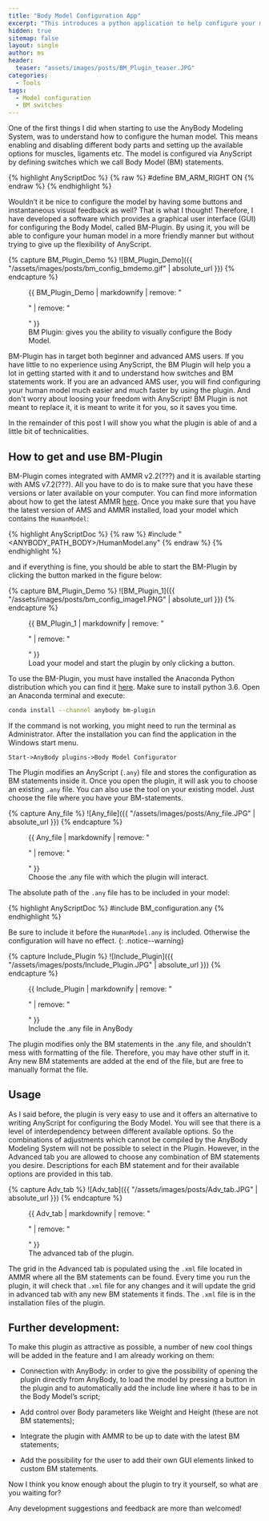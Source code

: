 ```yaml
---
title: "Body Model Configuration App"
excerpt: "This introduces a python application to help configure your model."
hidden: true
sitemap: false
layout: single
author: ms
header:
  teaser: "assets/images/posts/BM_Plugin_teaser.JPG"
categories:
  - Tools
tags:
  - Model configuration
  - BM switches
---
```



One of the first things I did when starting to use the AnyBody Modeling
System, was to understand how to configure the human model. This means enabling and disabling different body parts and setting up the available options for muscles, ligaments
etc. The model is configured via AnyScript by defining switches
which we call Body Model (BM) statements.

{% highlight AnyScriptDoc %}
{% raw %}
#define BM_ARM_RIGHT ON
{% endraw %}
{% endhighlight %}

Wouldn’t it be nice to configure the model by having some buttons and
instantaneous visual feedback as well? That is what I thought! Therefore, I have
developed a software which provides a graphical user interface (GUI) for configuring the
Body Model, called BM-Plugin. By using it, you will be able to configure your human model in a more friendly manner but without trying to give up the
flexibility of AnyScript. 

{% capture BM_Plugin_Demo %}
![BM_Plugin_Demo]({{ "/assets/images/posts/bm_config_bmdemo.gif" | absolute_url }})
{% endcapture %}

<figure>
  {{ BM_Plugin_Demo | markdownify | remove: "<p>" | remove: "</p>" }}
  <figcaption>BM Plugin: gives you the ability to visually configure the Body Model.</figcaption>
</figure>

BM-Plugin has in target both beginner and advanced AMS users. If you have little to no experience using
AnyScript, the BM Plugin will help you a lot in getting started with it and to understand how switches and BM statements work. 
If you are an advanced AMS user, you will find configuring your human model much easier and much faster by using the plugin. And don't worry
about loosing your freedom with AnyScript! BM Plugin is not meant to replace it, it is meant to write it for you, so it saves you time.

In the remainder of this post I will show you what the plugin is able of and a little bit of technicalities.

## How to get and use BM-Plugin

BM-Plugin comes integrated with AMMR v2.2(???) and it is available starting with AMS v7.2(???). All you have to do is to make sure that
you have these versions or later available on your computer. You can find more information about how to get the latest AMMR 
[here](https://anyscript.org/editors/anyscript-in-vscode/). Once you make sure that you have the latest version of AMS and AMMR installed,
load your model which contains the `HumanModel`:

{% highlight AnyScriptDoc %}
{% raw %}
#include "<ANYBODY_PATH_BODY>/HumanModel.any"
{% endraw %}
{% endhighlight %}

and if everything is fine, you should be able to start the BM-Plugin by clicking the button marked in the figure below:

{% capture BM_Plugin_Demo %}
![BM_Plugin_1]({{ "/assets/images/posts/bm_config_image1.PNG" | absolute_url }})
{% endcapture %}

<figure>
  {{ BM_Plugin_1 | markdownify | remove: "<p>" | remove: "</p>" }}
  <figcaption>Load your model and start the plugin by only clicking a button.</figcaption>
</figure>


To use the BM-Plugin, you must have installed the Anaconda Python distribution
which you can find it [here](https://www.continuum.io/downloads). Make sure to
install python 3.6. Open an Anaconda terminal and execute:

```bash
conda install --channel anybody bm-plugin
```

If the command is not working, you might need to run the terminal as Administrator.
After the installation you can find the application in the Windows start menu. 

`Start->AnyBody plugins->Body Model Configurator`

The Plugin modifies an AnyScript (`.any`) file and stores the configuration as 
BM statements inside it. Once you open the plugin, it will ask you
to choose an existing `.any` file. You can 
also use the tool on your existing model. Just choose the file where you have your
BM-statements.

{% capture Any_file %}
![Any_file]({{ "/assets/images/posts/Any_file.JPG" | absolute_url }})
{% endcapture %}

<figure>
  {{ Any_file | markdownify | remove: "<p>" | remove: "</p>" }}
  <figcaption>Choose the .any file with which the plugin will interact.</figcaption>
</figure>

The absolute path of the `.any` file has to be included in your model:

{% highlight AnyScriptDoc %}
#include BM_configuration.any
{% endhighlight %}

Be sure to include it before the `HumanModel.any` is included. Otherwise the configuration will
have no effect.
{: .notice--warning}

{% capture Include_Plugin %}
![Include_Plugin]({{ "/assets/images/posts/Include_Plugin.JPG" | absolute_url }})
{% endcapture %}

<figure>
  {{ Include_Plugin | markdownify | remove: "<p>" | remove: "</p>" }}
  <figcaption>Include the .any file in AnyBody</figcaption>
</figure>

The plugin modifies only the BM statements in the .any file, and shouldn't mess
with formatting of the file. Therefore, you may have other stuff in it. Any new
BM statements are added at the end of the file, but are free to manually format
the file.

## Usage

As I said before, the plugin is very easy to use and it offers an alternative to
writing AnyScript for configuring the Body Model. You will see that there is a
level of interdependency between different available options. So the
combinations of adjustments which cannot be compiled by the AnyBody Modeling
System will not be possible to select in the Plugin. However, in the Advanced tab
you are allowed to choose any combination of BM
statements you desire. Descriptions for each BM statement and for their available options are provided in this tab.

{% capture Adv_tab %}
![Adv_tab]({{ "/assets/images/posts/Adv_tab.JPG" | absolute_url }})
{% endcapture %}

<figure>
  {{ Adv_tab | markdownify | remove: "<p>" | remove: "</p>" }}
  <figcaption>The advanced tab of the plugin.</figcaption>
</figure>

The grid in the Advanced tab is populated using the `.xml` file located in AMMR
where all the BM statements can be found. Every time you run the plugin, it
will check that `.xml` file for any changes and it will update the grid in
advanced tab with any new BM statements it finds. The `.xml` file is in the installation
files of the plugin.

## Further development:

To make this plugin as attractive as possible, a number of new cool things will
be added in the feature and I am already working on them:

*	Connection with AnyBody: in order to give the possibility of opening the
plugin directly from AnyBody, to load the model by pressing a button in the
plugin and to automatically add the include line where it has to be in the Body
Model’s script;

*	Add control over Body parameters like Weight and Height (these are not BM statements);

*	Integrate the plugin with AMMR to be up to date with the latest BM statements;

*	Add the possibility for the user to add their own GUI elements linked to custom BM statements.

Now I think you know enough about the plugin to try it yourself, so what are you waiting for?

Any development suggestions and feedback are more than welcomed!
